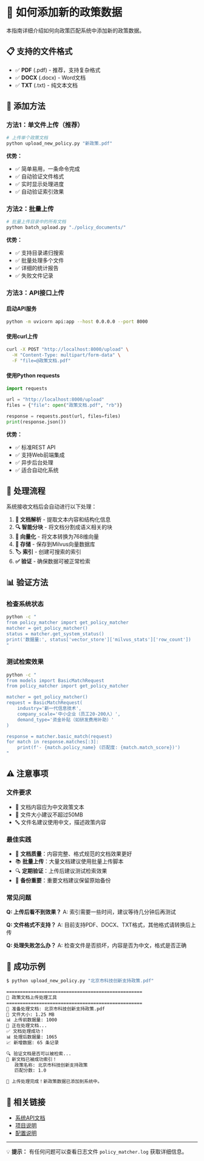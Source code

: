 # 🚀 如何添加新的政策数据

本指南详细介绍如何向政策匹配系统中添加新的政策数据。

## 📋 支持的文件格式

- ✅ **PDF** (.pdf) - 推荐，支持复杂格式
- ✅ **DOCX** (.docx) - Word文档
- ✅ **TXT** (.txt) - 纯文本文档

## 🎯 添加方法

### 方法1：单文件上传（推荐）

```bash
# 上传单个政策文档
python upload_new_policy.py "新政策.pdf"
```

**优势：**
- ✅ 简单易用，一条命令完成
- ✅ 自动验证文件格式
- ✅ 实时显示处理进度
- ✅ 自动验证索引效果

### 方法2：批量上传

```bash
# 批量上传目录中的所有文档
python batch_upload.py "./policy_documents/"
```

**优势：**
- ✅ 支持目录递归搜索
- ✅ 批量处理多个文件
- ✅ 详细的统计报告
- ✅ 失败文件记录

### 方法3：API接口上传

#### 启动API服务
```bash
python -m uvicorn api:app --host 0.0.0.0 --port 8000
```

#### 使用curl上传
```bash
curl -X POST "http://localhost:8000/upload" \
  -H "Content-Type: multipart/form-data" \
  -F "file=@政策文档.pdf"
```

#### 使用Python requests
```python
import requests

url = "http://localhost:8000/upload"
files = {"file": open("政策文档.pdf", "rb")}

response = requests.post(url, files=files)
print(response.json())
```

**优势：**
- ✅ 标准REST API
- ✅ 支持Web前端集成
- ✅ 异步后台处理
- ✅ 适合自动化系统

## 🔧 处理流程

系统接收文档后会自动进行以下处理：

1. **📄 文档解析** - 提取文本内容和结构化信息
2. **🔍 智能分块** - 将文档分割成语义相关的块
3. **🧠 向量化** - 将文本转换为768维向量
4. **💾 存储** - 保存到Milvus向量数据库
5. **🏷️ 索引** - 创建可搜索的索引
6. **✅ 验证** - 确保数据可被正常检索

## 📊 验证方法

### 检查系统状态
```bash
python -c "
from policy_matcher import get_policy_matcher
matcher = get_policy_matcher()
status = matcher.get_system_status()
print('数据量:', status['vector_store']['milvus_stats']['row_count'])
"
```

### 测试检索效果
```bash
python -c "
from models import BasicMatchRequest
from policy_matcher import get_policy_matcher

matcher = get_policy_matcher()
request = BasicMatchRequest(
    industry='新一代信息技术',
    company_scale='中小企业（员工20-200人）',
    demand_type='资金补贴（如研发费用补助）'
)

response = matcher.basic_match(request)
for match in response.matches[:3]:
    print(f'- {match.policy_name} (匹配度: {match.match_score})')
"
```

## ⚠️ 注意事项

### 文件要求
- 📝 文档内容应为中文政策文本
- 📏 文件大小建议不超过50MB
- 🔤 文件名建议使用中文，描述政策内容

### 最佳实践
- 🎯 **文档质量**：内容完整、格式规范的文档效果更好
- 📚 **批量上传**：大量文档建议使用批量上传脚本
- 🔍 **定期验证**：上传后建议测试检索效果
- 💾 **备份重要**：重要文档建议保留原始备份

### 常见问题

**Q: 上传后看不到效果？**
A: 索引需要一些时间，建议等待几分钟后再测试

**Q: 文件格式不支持？**
A: 目前支持PDF、DOCX、TXT格式，其他格式请转换后上传

**Q: 处理失败怎么办？**
A: 检查文件是否损坏，内容是否为中文，格式是否正确

## 🎉 成功示例

```bash
$ python upload_new_policy.py "北京市科技创新支持政策.pdf"

==================================================
🚀 政策文档上传处理工具
==================================================
📄 准备处理文档: 北京市科技创新支持政策.pdf
📁 文件大小: 1.25 MB
📊 上传前数据量: 1000
🔄 正在处理文档...
✅ 文档处理成功！
📊 处理后数据量: 1065
📈 新增数据: 65 条记录

🔍 验证文档是否可以被检索...
🎉 新文档已被成功索引！
   政策名称: 北京市科技创新支持政策
   匹配分数: 1.0

🎉 上传处理完成！新政策数据已添加到系统中。
```

## 🔗 相关链接

- [系统API文档](./PRODUCTION_README.md)
- [项目说明](./README.md)
- [配置说明](./config.py)

---

💡 **提示：** 有任何问题可以查看日志文件 `policy_matcher.log` 获取详细信息。

